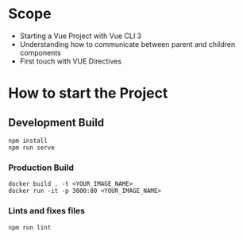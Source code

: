 # Scope
- Starting a Vue Project with Vue CLI 3
- Understanding how to communicate between parent and children components
- First touch with VUE Directives



# How to start the Project

## Development Build
```
npm install
npm run serve
```

### Production Build
```
docker build . -t <YOUR_IMAGE_NAME>
docker run -it -p 3000:80 <YOUR_IMAGE_NAME>
```



### Lints and fixes files
```
npm run lint
```


